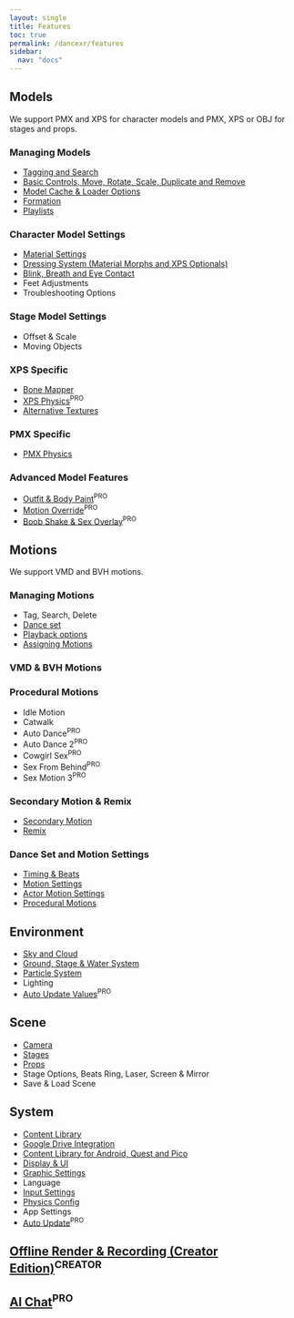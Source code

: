 ```yaml
---
layout: single
title: Features
toc: true
permalink: /dancexr/features
sidebar:
  nav: "docs"
---
```


## Models
We support PMX and XPS for character models and PMX, XPS or OBJ for stages and props.

### Managing Models
* [Tagging and Search](features/tagging)
* [Basic Controls, Move, Rotate, Scale, Duplicate and Remove](features/actor_tools)
* [Model Cache & Loader Options](features/loader_options)
* [Formation](features/formation)
* [Playlists](features/actor_playlist)

### Character Model Settings
* [Material Settings](features/material_settings)
* [Dressing System (Material Morphs and XPS Optionals)](features/optionals)
* [Blink, Breath and Eye Contact](features/eyecontact)
* Feet Adjustments
* Troubleshooting Options

### Stage Model Settings
* Offset & Scale
* Moving Objects

### XPS Specific
* [Bone Mapper](features/bone_mapper.md)
* [XPS Physics](features/xps_physics)<sup>PRO</sup>
* [Alternative Textures](features/alternative_textures)

### PMX Specific
* [PMX Physics](features/pmx_physics)

### Advanced Model Features
* [Outfit & Body Paint](features/outfit_body_paint)<sup>PRO</sup>
* [Motion Override](features/motion_override)<sup>PRO</sup>
* [Boob Shake & Sex Overlay](features/boob_shake_sex_overlay)<sup>PRO</sup>

## Motions
We support VMD and BVH motions.


### Managing Motions
* Tag, Search, Delete
* [Dance set](features/dance_set)
* [Playback options](features/playback_options)
* [Assigning Motions](features/assign_motion)


### VMD & BVH Motions


### Procedural Motions
* Idle Motion
* Catwalk
* Auto Dance<sup>PRO</sup>
* Auto Dance 2<sup>PRO</sup>
* Cowgirl Sex<sup>PRO</sup>
* Sex From Behind<sup>PRO</sup>
* Sex Motion 3<sup>PRO</sup>


### Secondary Motion & Remix
* [Secondary Motion](features/secondary_motion)
* [Remix](features/remix)


### Dance Set and Motion Settings
* [Timing & Beats](features/music_timing)
* [Motion Settings](features/motion_settings)
* [Actor Motion Settings](features/actor_motion_settings)
* [Procedural Motions](features/procedural_motions)


## Environment
* [Sky and Cloud](features/skymap)
* [Ground, Stage & Water System](features/ground)
* [Particle System](features/particles)
* Lighting
* [Auto Update Values](features/autoupdate)<sup>PRO</sup>

## Scene
* [Camera](features/camera)
* [Stages](features/stages)
* [Props](features/props)
* Stage Options, Beats Ring, Laser, Screen & Mirror
* Save & Load Scene

## System
* [Content Library](preparecontent)
* [Google Drive Integration](features/googledrive)
* [Content Library for Android, Quest and Pico](content_android_quest)
* [Display & UI](features/display_settings)
* [Graphic Settings](features/graphics)
* Language
* [Input Settings](features/controls)
* [Physics Config](features/system_physics)
* App Settings
* [Auto Update](features/autoupdate)<sup>PRO</sup>

## [Offline Render & Recording (Creator Edition)](creator.md)<sup>CREATOR</sup>

## [AI Chat](ai_chat)<sup>PRO</sup>

